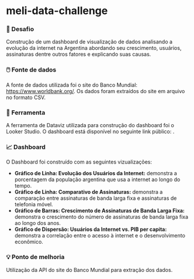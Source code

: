 # meli-data-challenge

### :rocket: Desafio

Construção de um dashboard de visualização de dados analisando a evolução da internet na Argentina abordando seu crescimento, usuários, assinaturas dentre outros fatores e explicando suas causas. 

### :computer_mouse: Fonte de dados

A fonte de dados utilizada foi o site do Banco Mundial: https://www.worldbank.org/. Os dados foram extraídos do site em arquivo no formato CSV.

### :wrench: Ferramenta

A ferramenta de Dataviz utilizada para construção do dashboard foi o Looker Studio. O dashboard está disponível no seguinte link público: .

### :chart_with_upwards_trend: Dashboard

O Dashboard foi construído com as seguintes vizualizações:
- **Gráfico de Linha: Evolução dos Usuários da Internet:** demonstra a porcentagem da população argentina que usa a internet ao longo do tempo.
- **Gráfico de Linha: Comparativo de Assinaturas:** demonstra a comparação entre assinaturas de banda larga fixa e assinaturas de telefonia móvel.
- **Gráfico de Barras: Crescimento de Assinaturas de Banda Larga Fixa:** demonstra o crescimento do número de assinaturas de banda larga fixa ao longo dos anos.
- **Gráfico de Dispersão: Usuários da Internet vs. PIB per capita:** demonstra a correlação entre o acesso à internet e o desenvolvimento econômico.

### :bulb: Ponto de melhoria

Utilização da API do site do Banco Mundial para extração dos dados.
